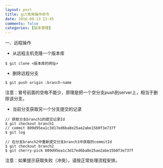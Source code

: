 ```yaml
---
layout: post
title: git常用操作命令
date: 2016-09-13 21:45
comments: false
categories: [版本管理]
---
```


一、远程操作

- 从远程主机克隆一个版本库

```
$ git clone <版本库的网址>
```

- 删除远程分支


```
$ git push origin :branch-name
```
注意：冒号前面的空格不能少，原理是把一个空分支push到server上，相当于删除该分支。

- 当前分支获取另一个分支提交的记录

```
// 获取分支branch1的提交记录Id
$ git checkout branch1
// commit 809d95ea1c3d17ed6ba8e25ae2abe15b0f3e737f
$ git log

// 在分支branch2中重新提交分支branch1中获取的commitId
$ git checkout branch2
$ git cherry-pick 809d95ea1c3d17ed6ba8e25ae2abe15b0f3e737f 
```

注意：如果提示获取失败（冲突），请按正常处理流程安排。



